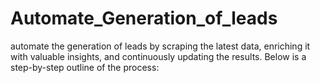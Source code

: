 # Automate_Generation_of_leads
  automate the generation of leads by scraping the latest data, enriching it with valuable insights, and continuously updating the results. Below is a step-by-step outline of the process:
